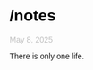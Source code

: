 <div style="font-family:Arial, sans-serif;padding:10px">
<h1><a style="color:#000000;text-decoration:none" href="/">/notes</a></h1>
<span style="font-size:14px;color:#c0c0c0">May 8, 2025</span>
<p>There is only one life.</p>
<br/>
</div>
